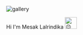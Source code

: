 

![gallery](https://github.com/MesakDuduCoder/MesakDuduCoder/assets/99257836/1e3bcf50-46c9-42de-b11c-8bb00cec31cb)


<span>Hi I'm Mesak Lalrindika  <picture>
  <source srcset="https://fonts.gstatic.com/s/e/notoemoji/latest/1f609/512.webp" type="image/webp">
  <img src="https://fonts.gstatic.com/s/e/notoemoji/latest/1f609/512.gif" alt="😉" width="32" height="32">
</picture></span> 

